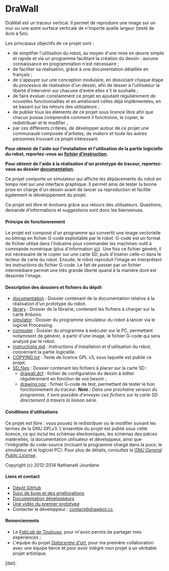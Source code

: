 DraWall
=======

DraWall est un traceur vertical. Il permet de reproduire une image sur un mur ou une autre surface verticale de n'importe quelle largeur (testé de 4cm à 5m).

Les principaux objectifs de ce projet sont :
- de simplifier l'utilisation du robot, au moyen d'une mise en œuvre simple et rapide et via un programme facilitant la création du dessin : aucune connaissance en programmation n'est nécessaire ;
- de faciliter sa réalisation, grâce à une documentation détaillée en français ;
- de s'appuyer sur une conception modulaire, en dissociant chaque étape du processus de réalisation d'un dessin, afin de laisser à l'utilisateur la liberté d'intervenir sur chacune d'entre elles s'il le souhaite ;
- de faire évoluer constamment ce projet en ajoutant régulièrement de nouvelles fonctionnalités et en améliorant celles déjà implémentées, en se basant sur les retours des utilisateurs ;
- de publier tous les éléments de ce projet sous licence libre afin que chacun puisse comprendre comment il fonctionne, le copier, le redistribuer et le modifier ;
- par ces différents critères, de développer autour de ce projet une communauté composée d'artistes, de *makers* et toute les autres personnes trouvant ce projet intéressant.

**Pour obtenir de l'aide sur l'installation et l'utilisation de la partie logicielle du robot, reportez-vous au [fichier d’instruction][ins].**

**Pour obtenir de l'aide à la réalisation d'un prototype de traceur, reportez-vous au dossier [documentation][doc]**.

Ce projet comporte un simulateur qui affiche les déplacements du robot en temps réel sur une interface graphique. Il permet ainsi de tester la bonne prise en charge d'un dessin avant de lancer sa reproduction et facilite également le développement du projet.

Ce projet est libre et évoluera grâce aux retours des utilisateurs. Questions, demande d'informations et suggestions sont donc les bienvenues.

#### Principe de fonctionnement

Le projet est composé d'un programme qui convertit une image vectorielle ou bitmap en fichier G-code exploitable par le robot. G-code est un format de fichier utilisé dans l'industrie pour commander les machines-outil à commande numérique (plus d'information [ici](http://fr.wikipedia.org/wiki/G-code)). Une fois ce fichier généré, il est nécessaire de le copier sur une carte SD, puis d'insérer celle-ci dans le lecteur de carte du robot. Ensuite, le robot reproduit l'image en interprétant les instructions du fichier G-code. Le fait de passer par un fichier intermédiaire permet une très grande liberté quand à la manière dont est dessinée l'image.

#### Description des dossiers et fichiers du dépôt

- [documentation][doc] : Dossier contenant de la documentation relative à la réalisation d'un prototype du robot.
- [library][lib] : Dossier de la librairie, contenant les fichiers à charger sur la carte Arduino.
- [simulator][sim] : Dossier du programme simulateur du robot à lancer via le logiciel Processing.
- [computer][com] : Dossier du programme à exécuter sur le PC, permettant notamment de générer, à partir d'une image, le fichier G-code qui sera analysé par le robot.
- [instructions.md][ins] : Instructions d'installation et d'utilisation du robot, concernant la partie logicielle.
- [COPYING.txt][cop] : Texte de licence GPL v3, sous laquelle est publié ce projet.
- [SD_files][sd] : Dossier contenant les fichiers à placer sur la carte SD :
	- [drawall.dcf][dcf] : fichier de configuration du dessin à éditer régulièrement en fonction de vos besoin ;
	- [drawing.ngc][ngc] : fichier G-code de test, permettant de tester le bon fonctionnement du traceur.
	_**Note :** Dans une prochaine version du programme, il sera possible d'envoyer ces fichiers sur la carte SD directement à travers la liaison série._
	
#### Conditions d'utilisations

Ce projet est libre : vous pouvez le redistribuer ou le modifier suivant les termes de la GNU GPLv3. L'ensemble du projet est publié sous cette licence, ce qui inclut les schémas électroniques, les schémas des pièces matérielles, la documentation utilisateur et développeur, ainsi que l'intégralité du code-source (incluant le programme chargé dans la puce, le simulateur et le logiciel PC). Pour plus de détails, consultez la [*GNU General Public License*][cop].

Copyright (c) 2012-2014 Nathanaël Jourdane

#### Liens et contact

- [Dépôt GitHub](https://github.com/roipoussiere/Drawall)
- [Suivi de bugs et des améliorations](https://github.com/roipoussiere/Drawall/issues)
- [Documentation développeurs](https://doc.drawbot.cc)
- [Une vidéo du premier prototype](http://www.youtube.com/watch?v=ewhZ9wcrR2s)
- Contacter le développeur : contact@drawbot.cc.

#### Remerciements

- Le *[FabLab de Toulouse](http://www.artilect.fr/)*, pour m'avoir permis de partager mes expériences ;
- L'équipe du projet *[Datacentre d'art](http://www.ordigami.net/circuit-beant.php)*, pour ma première collaboration avec une équipe tierce et pour avoir intégré mon projet à un véritable projet artistique.

[doc]: https://github.com/roipoussiere/Drawall/tree/master/documentation
[ins]: http://instructions.drawbot.cc/
[sim]: https://github.com/roipoussiere/Drawall/tree/master/simulator
[lib]: https://github.com/roipoussiere/Drawall/tree/master/library
[com]: https://github.com/roipoussiere/Drawall/tree/master/computer
[cop]: https://github.com/roipoussiere/Drawall/blob/master/COPYING.txt
[sd]: https://github.com/roipoussiere/Drawall/blob/master/library/SD_files
[dcf]: library/SD_files/drawall.dcf
[ngc]: library/SD_files/drawall.ngc
[dat]: 
